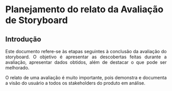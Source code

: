 # Planejamento do relato da Avaliação de Storyboard

## Introdução
<p align="justify">
Este documento refere-se às etapas seguintes à conclusão da avaliação do storyboard. O objetivo é apresentar as descobertas feitas durante a avaliação, apresentar dados obtidos, além de destacar o que pode ser melhorado.
</p>
<p align="justify">
O relato de uma avaliação é muito importante, pois demonstra e documenta a visão do usuário a todos os stakeholders do produto em análise.
</p>

